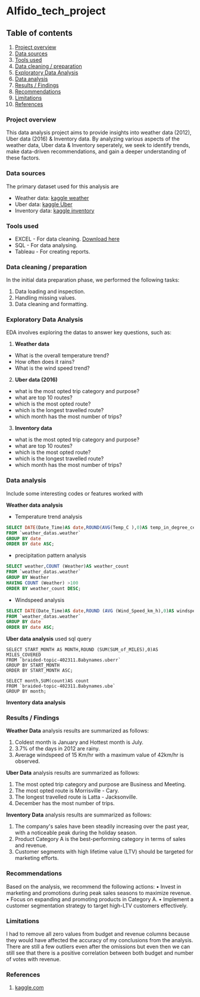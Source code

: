 # Alfido_tech_project

## Table of contents

1. [Project overview](#Project-overview)
2. [Data sources](#Data-sources)
3. [Tools used](#Tools-used)
4. [Data cleaning / preparation](#Data-cleaning-/-preparation)
5. [Exploratory Data Analysis](#Exploratory-Data-Analysis)
6. [Data analysis](#Data-analysis)
7. [Results / Findings](#Results-/-Findings)
8. [Recommendations](#Recommendations)
9. [Limitations](#Limitations)
10. [References](#References)

### Project overview

This data analysis project aims to provide insights into weather data (2012), Uber data (2016) & Inventory data. By analyzing various aspects of the weather data, Uber data & Inventory seperately, we seek to identify trends, make data-driven recommendations, and gain a deeper understanding of these factors.

### Data sources

The primary dataset used for this analysis are
 - Weather data: [kaggle weather](https://www.kaggle.com/datasets/bhanupratapbiswas/weather-data)
 - Uber data: [kaggle Uber](https://www.kaggle.com/datasets/bhanupratapbiswas/uber-data-analysis)
 - Inventory data: [kaggle inventory](https://www.kaggle.com/datasets/bhanupratapbiswas/inventory-analysis-case-study/data)


### Tools used

- EXCEL - For data cleaning. [Download here](https//:microsoft.com)
- SQL - For data analysing.
- Tableau - For creating reports.

### Data cleaning / preparation

In the initial data preparation phase, we performed the following tasks:
1. Data loading and inspection.
2. Handling missing values.
3. Data cleaning and formatting.

### Exploratory Data Analysis

EDA involves exploring the datas to answer key questions, such as:

1. **Weather data**
- What is the overall temperature trend?
- How often does it rains?
- What is the wind speed trend?
2. **Uber data (2016)**
- what is the most opted trip category and purpose?
- what are top 10 routes?
- which is the most opted route?
- which is the longest travelled route?
- which month has the most number of trips?
3. **Inventory data**
- what is the most opted trip category and purpose?
- what are top 10 routes?
- which is the most opted route?
- which is the longest travelled route?
- which month has the most number of trips?


### Data analysis

Include some interesting codes or features worked with

**Weather data analysis**

- Temperature trend analysis


``` SQL
SELECT DATE(Date_Time)AS date,ROUND(AVG(Temp_C ),0)AS temp_in_degree_celcius
FROM `weather_datas.weather`
GROUP BY date
ORDER BY date ASC;
```

- precipitation pattern analysis

 ```SQL
SELECT weather,COUNT (Weather)AS weather_count
FROM `weather_datas.weather`
GROUP BY Weather
HAVING COUNT (Weather) >100
ORDER BY weather_count DESC;
```

- Windspeed analysis
  
```SQL
SELECT DATE(Date_Time)AS date,ROUND (AVG (Wind_Speed_km_h),0)AS windspeed_km_hr, ROUND(AVG(temp_C),0)AS temp_in_degree_celcius
FROM `weather_datas.weather`
GROUP BY date
ORDER BY date ASC;
```

**Uber data analysis**
used sql query 
```
SELECT START_MONTH AS MONTH,ROUND (SUM(SUM_of_MILES),0)AS MILES_COVERED
FROM `braided-topic-402311.Babynames.uberr` 
GROUP BY START_MONTH
ORDER BY START_MONTH ASC;
```
```
SELECT month,SUM(count)AS count
FROM `braided-topic-402311.Babynames.ube`
GROUP BY month;
```

**Inventory data analysis**

### Results / Findings

**Weather Data** analysis results are summarized as follows:
1. Coldest month is January and Hottest month is July.
2. 3.7% of the days in 2012 are rainy.
3. Average windspeed of 15 Km/hr with a maximum value of 42km/hr is observed.
   
**Uber Data** analysis results are summarized as follows:
1. The most opted trip category and purpose are Business and Meeting.
2. The most opted route is Morrisville - Cary.
3. The longest travelled route is Latta - Jacksonville.
4. December has the most number of trips.

**Inventory Data** analysis results are summarized as follows:
1. The company's sales have been steadily increasing over the past year, with a noticeable peak during the holiday season.
2. Product Category A is the best-performing category in terms of sales and revenue.
3. Customer segments with high lifetime value (LTV) should be targeted for marketing efforts.
   
### Recommendations

Based on the analysis, we recommend the following actions:
• Invest in marketing and promotions during peak sales seasons to maximize revenue.
• Focus on expanding and promoting products in Category A.
• Implement a customer segmentation strategy to target high-LTV customers effectively.

### Limitations

I had to remove all zero values from budget and revenue columns because they would have affected the accuracy of my conclusions from the analysis. There are still a few outliers even after the omissions but even then we can still see that there is a positive correlation between both budget and number of votes with revenue. 

### References

1. [kaggle.com](https//:kaggle.com)
   
